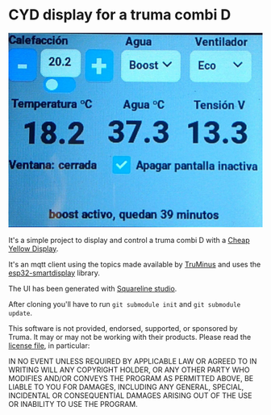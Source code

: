 # CYD display for a truma combi D

![screenshot](screenshot.jpg)

It's a simple project to display and control a truma combi D with a [Cheap
Yellow Display](https://github.com/witnessmenow/ESP32-Cheap-Yellow-Display).

It's an mqtt client using the topics made available by
[TruMinus](https://github.com/olivluca/TruMinus) and uses the
[esp32-smartdisplay](https://github.com/rzeldent/esp32-smartdisplay)
library.

The UI has been generated with [Squareline studio](https://squareline.io/).

After cloning you'll have to run `git submodule init` and `git submodule update`. 

This software is not provided, endorsed, supported, or sponsored by Truma. It may or may not be working with their products. 
Please read the [license file](LICENSE), in particular:

IN NO EVENT UNLESS REQUIRED BY APPLICABLE LAW OR AGREED TO IN WRITING WILL ANY COPYRIGHT HOLDER,
OR ANY OTHER PARTY WHO MODIFIES AND/OR CONVEYS THE PROGRAM AS PERMITTED ABOVE, BE LIABLE TO YOU FOR DAMAGES,
INCLUDING ANY GENERAL, SPECIAL, INCIDENTAL OR CONSEQUENTIAL DAMAGES ARISING OUT OF THE USE OR INABILITY TO
USE THE PROGRAM.
